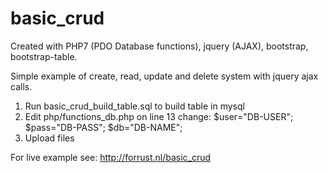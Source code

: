 # basic_crud
Created with PHP7 (PDO Database functions), jquery (AJAX), bootstrap, bootstrap-table.

  Simple example of create, read, update and delete system with jquery ajax calls.

  1. Run basic_crud_build_table.sql to build table in mysql
  2. Edit php/functions_db.php on line 13 change:
     $user="DB-USER";
     $pass="DB-PASS";
     $db="DB-NAME";
  3. Upload files
  
For live example see: http://forrust.nl/basic_crud
